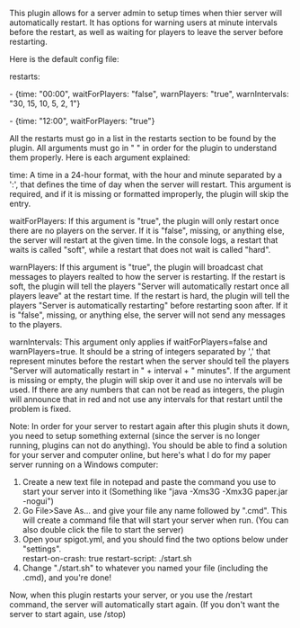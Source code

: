 <p>This plugin allows for a server admin to setup times when thier server will automatically restart. It has options for warning users at minute intervals before the restart, as well as waiting for players to leave the server before restarting.</p>

<p>Here is the default config file:</p>
<p>
restarts:

  \- {time: "00:00", waitForPlayers: "false", warnPlayers: "true", warnIntervals: "30, 15, 10, 5, 2, 1"}
	
  \- {time: "12:00", waitForPlayers: "true"}
</p>

<p>All the restarts must go in a list in the restarts section to be found by the plugin. All arguments must go in " " in order for the plugin to understand them properly. Here is each argument explained:</p>

<p>time: A time in a 24-hour format, with the hour and minute separated by a ':', that defines the time of day when the server will restart. This argument is required, and if it is missing or formatted improperly, the plugin will skip the entry.</p>

<p>waitForPlayers: If this argument is "true", the plugin will only restart once there are no players on the server. If it is "false", missing, or anything else, the server will restart at the given time. In the console logs, a restart that waits is called "soft", while a restart that does not wait is called "hard".</p>

<p>warnPlayers: If this argument is "true", the plugin will broadcast chat messages to players realted to how the server is restarting. If the restart is soft, the plugin will tell the players "Server will automatically restart once all players leave" at the restart time. If the restart is hard, the plugin will tell the players "Server is automatically restarting" before restarting soon after. If it is "false", missing, or anything else, the server will not send any messages to the players.</p>

<p>warnIntervals: This argument only applies if waitForPlayers=false and warnPlayers=true. It should be a string of integers separated by ',' that represent minutes before the restart when the server should tell the players "Server will automatically restart in " + interval + " minutes". If the argument is missing or empty, the plugin will skip over it and use no intervals will be used. If there are any numbers that can not be read as integers, the plugin will announce that in red and not use any intervals for that restart until the problem is fixed.</p>

<p>Note: In order for your server to restart again after this plugin shuts it down, you need to setup something external (since the server is no longer running, plugins can not do anything). You should be able to find a solution for your server and computer online, but here's what I do for my paper server running on a Windows computer:</p>
<ol>
	<li>Create a new text file in notepad and paste the command you use to start your server into it (Something like "java -Xms3G -Xmx3G paper.jar -nogui")</li>
	<li>Go File>Save As... and give your file any name followed by ".cmd". This will create a command file that will start your server when run. (You can also double click the file to start the server)</li>
	<li>Open your spigot.yml, and you should find the two options below under "settings".</li>
	restart-on-crash: true
  restart-script: ./start.sh
	<li>Change "./start.sh" to whatever you named your file (including the .cmd), and you're done!</li>
</ol>
<p>Now, when this plugin restarts your server, or you use the /restart command, the server will automatically start again. (If you don't want the server to start again, use /stop)</p>
